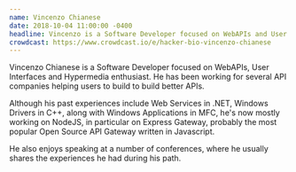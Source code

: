 ```yaml
---
name: Vincenzo Chianese
date: 2018-10-04 11:00:00 -0400
headline: Vincenzo is a Software Developer focused on WebAPIs and User Interfaces and maintainer of Express Gateway
crowdcast: https://www.crowdcast.io/e/hacker-bio-vincenzo-chianese
---
```


Vincenzo Chianese is a Software Developer focused on WebAPIs, User Interfaces and Hypermedia enthusiast. He has been working for several API companies helping users to build to build better APIs.

Although his past experiences include Web Services in .NET, Windows Drivers in C++, along with Windows Applications in MFC, he's now mostly working on NodeJS, in particular on Express Gateway, probably the most popular Open Source API Gateway written in Javascript.

He also enjoys speaking at a number of conferences, where he usually shares the experiences he had during his path.
